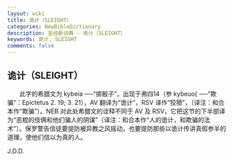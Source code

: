 ```yaml
---
layout: wiki
title: 诡计（SLEIGHT）
categories: NewBibleDictionary
description: 圣经新词典 - 诡计（SLEIGHT）
keywords: 诡计, SLEIGHT
comments: false
---
```


## 诡计（SLEIGHT）

　　此字的希腊文为 kybeia ──“掷骰子”，出现于弗四14（参 kybeuo{ ──“欺骗”：Epictetus 2. 19; 3. 21），AV 翻译为“诡计”，RSV 译作“狡猾”，〔译注：和合本作“欺骗”〕。NEB 对此处希腊文的诠释不同于 AV 及 RSV，它把这节的下半部译为“恶棍的伎俩和他们骗人的阴谋”〔译注：和合本作“人的诡计，和欺骗的法术”〕。保罗警告信徒要提防被异教之风摇动，也要提防那些以诡计传讲真假参半的道理，使他们信以为真的人。

J.D.D.








